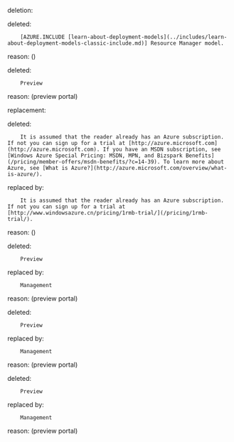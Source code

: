 deletion:

deleted:

		[AZURE.INCLUDE [learn-about-deployment-models](../includes/learn-about-deployment-models-classic-include.md)] Resource Manager model.

reason: ()

deleted:

		Preview

reason: (preview portal)

replacement:

deleted:

		It is assumed that the reader already has an Azure subscription.  If not you can sign up for a trial at [http://azure.microsoft.com](http://azure.microsoft.com). If you have an MSDN subscription, see [Windows Azure Special Pricing: MSDN, MPN, and Bizspark Benefits](/pricing/member-offers/msdn-benefits/?c=14-39). To learn more about Azure, see [What is Azure?](http://azure.microsoft.com/overview/what-is-azure/).

replaced by:

		It is assumed that the reader already has an Azure subscription.  If not you can sign up for a trial at [http://www.windowsazure.cn/pricing/1rmb-trial/](/pricing/1rmb-trial/).

reason: ()

deleted:

		Preview

replaced by:

		Management

reason: (preview portal)

deleted:

		Preview

replaced by:

		Management

reason: (preview portal)

deleted:

		Preview

replaced by:

		Management

reason: (preview portal)

